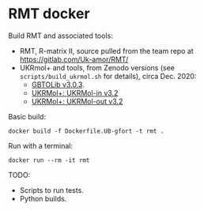 # RMT docker

Build RMT and associated tools:

- RMT, R-matrix II, source pulled from the team repo at https://gitlab.com/Uk-amor/RMT/
- UKRmol+ and tools, from Zenodo versions (see `scripts/build_ukrmol.sh` for details), circa Dec. 2020:
    - [GBTOLib v3.0.3](https://zenodo.org/records/5798035).
    - [UKRMol+: UKRMol-in v3.2](https://zenodo.org/records/5799110)
    - [UKRMol+: UKRMol-out v3.2](https://zenodo.org/records/5799134)


Basic build:

  `docker build -f Dockerfile.UB-gfort -t rmt .`


Run with a terminal:

  `docker run --rm -it rmt`



TODO:

- Scripts to run tests.
- Python builds.
